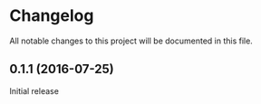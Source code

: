 # Changelog

All notable changes to this project will be documented in this file.

0.1.1 (2016-07-25)
------------------
Initial release